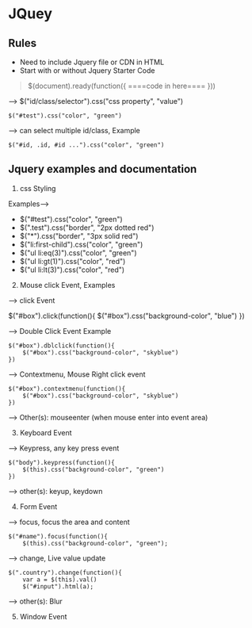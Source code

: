 # JQuey

## Rules  

* Need to include Jquery file or CDN in HTML
* Start with or without Jquery Starter Code
    
 >   $(document).ready(function({
        ====code in here====
    }))

--> $("id/class/selector").css("css property", "value")

    $("#test").css("color", "green")

--> can select multiple id/class, Example

    $("#id, .id, #id ...").css("color", "green")

## Jquery examples and documentation

1. css Styling


Examples--> 

* $("#test").css("color", "green")
* $(".test").css("border", "2px dotted red")
* $("*").css("border", "3px solid red")
* $("li:first-child").css("color", "green") 
* $("ul li:eq(3)").css("color", "green")
* $("ul li:gt(1)").css("color", "red")
* $("ul li:lt(3)").css("color", "red")

2. Mouse click Event, Examples

--> click Event

$("#box").click(function(){
        $("#box").css("background-color", "blue")
    })

--> Double Click Event Example

    $("#box").dblclick(function(){
        $("#box").css("background-color", "skyblue")
    })

--> Contextmenu, Mouse Right click event

    $("#box").contextmenu(function(){
        $("#box").css("background-color", "skyblue")
    })

--> Other(s): mouseenter (when mouse enter into event area)

3. Keyboard Event

--> Keypress, any key press event

    $("body").keypress(function(){
        $(this).css("background-color", "green")
    })

--> other(s):  keyup, keydown

4. Form Event

--> focus, focus the area and content

    $("#name").focus(function(){
        $(this).css("background-color", "green");

--> change, Live value update

    $(".country").change(function(){
        var a = $(this).val()
        $("#input").html(a);

--> other(s): Blur

5. Window Event